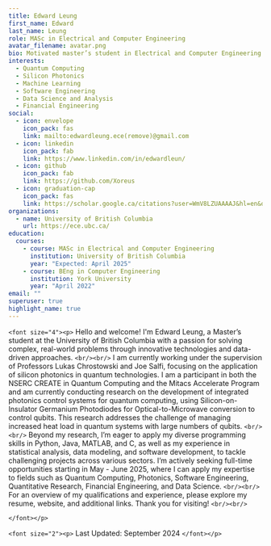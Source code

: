 ```yaml
---
title: Edward Leung
first_name: Edward
last_name: Leung
role: MASc in Electrical and Computer Engineering
avatar_filename: avatar.png
bio: Motivated master’s student in Electrical and Computer Engineering with over two years of hands-on experience in scripting, data analysis, and research. Proficient in Python, Java, and MATLAB, with a solid foundation in statistical analysis, modeling, and algorithms. Versatile in applying technical expertise to a variety of projects and sectors, ensuring impactful outcomes and informed decision-making.
interests:
  - Quantum Computing
  - Silicon Photonics
  - Machine Learning
  - Software Engineering
  - Data Science and Analysis
  - Financial Engineering
social:
  - icon: envelope
    icon_pack: fas
    link: mailto:edwardleung.ece(remove)@gmail.com
  - icon: linkedin
    icon_pack: fab
    link: https://www.linkedin.com/in/edwardleun/
  - icon: github
    icon_pack: fab
    link: https://github.com/Xoreus
  - icon: graduation-cap
    icon_pack: fas
    link: https://scholar.google.ca/citations?user=WmV8LZUAAAAJ&hl=en&oi=sra
organizations:
  - name: University of British Columbia
    url: https://ece.ubc.ca/
education:
  courses:
    - course: MASc in Electrical and Computer Engineering
      institution: University of British Columbia
      year: "Expected: April 2025"
    - course: BEng in Computer Engineering
      institution: York University
      year: "April 2022"
email: ""
superuser: true
highlight_name: true
---
```

`<font size="4"><p>`
Hello and welcome! I'm Edward Leung, a Master’s student at the University of British Columbia with a passion for solving complex, real-world problems through innovative technologies and data-driven approaches.
`<br/><br/>`
I am currently working under the supervision of Professors Lukas Chrostowski and Joe Salfi, focusing on the application of silicon photonics in quantum technologies. I am a participant in both the NSERC CREATE in Quantum Computing and the Mitacs Accelerate Program and am currently conducting research on the development of integrated photonics control systems for quantum computing, using Silicon-on-Insulator Germanium Photodiodes for Optical-to-Microwave conversion to control qubits. This research addresses the challenge of managing increased heat load in quantum systems with large numbers of qubits.
`<br/><br/>`
Beyond my research, I’m eager to apply my diverse programming skills in Python, Java, MATLAB, and C, as well as my experience in statistical analysis, data modeling, and software development, to tackle challenging projects across various sectors. I’m actively seeking full-time opportunities starting in May - June 2025, where I can apply my expertise to fields such as Quantum Computing, Photonics, Software Engineering, Quantitative Research, Financial Engineering, and Data Science.
`<br/><br/>`
For an overview of my qualifications and experience, please explore my resume, website, and additional links. Thank you for visiting!
`<br/><br/>`

`</font></p>`

`<font size="2"><p>`
Last Updated: September 2024
`</font></p>`
